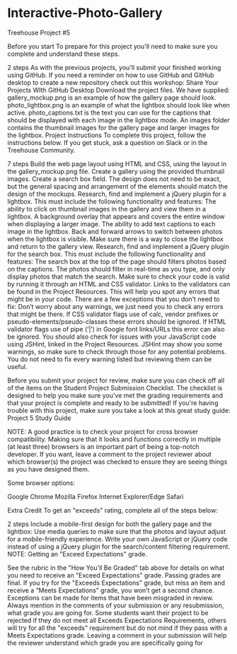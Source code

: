 # Interactive-Photo-Gallery
Treehouse Project #5

Before you start
To prepare for this project you'll need to make sure you complete and understand these steps.

 2 steps
As with the previous projects, you'll submit your finished working using GitHub. If you need a reminder on how to use GitHub and GitHub desktop to create a new repository check out this workshop: Share Your Projects WIth GitHub Desktop
Download the project files. We have supplied:
gallery_mockup.png is an example of how the gallery page should look.
photo_lightbox.png is an example of what the lightbox should look like when active.
photo_captions.txt is the text you can use for the captions that should be displayed with each image in the lightbox mode.
An images folder contains the thumbnail images for the gallery page and larger images for the lightbox.
Project Instructions
To complete this project, follow the instructions below. If you get stuck, ask a question on Slack or in the Treehouse Community.

 7 steps
Build the web page layout using HTML and CSS, using the layout in the gallery_mockup.png file.
Create a gallery using the provided thumbnail images.
Create a search box field.
The design does not need to be exact, but the general spacing and arrangement of the elements should match the design of the mockups.
Research, find and implement a jQuery plugin for a lightbox. This must include the following functionality and features:
The ability to click on thumbnail images in the gallery and view them in a lightbox.
A background overlay that appears and covers the entire window when displaying a larger image.
The ability to add text captions to each image in the lightbox.
Back and forward arrows to switch between photos when the lightbox is visible.
Make sure there is a way to close the lightbox and return to the gallery view.
Research, find and implement a jQuery plugin for the search box. This must include the following functionality and features:
The search box at the top of the page should filters photos based on the captions.
The photos should filter in real-time as you type, and only display photos that match the search.
Make sure to check your code is valid by running it through an HTML and CSS validator.
Links to the validators can be found in the Project Resources. This will help you spot any errors that might be in your code.
There are a few exceptions that you don’t need to fix:
Don’t worry about any warnings, we just need you to check any errors that might be there.
If CSS validator flags use of calc, vendor prefixes or pseudo-elements/pseudo-classes these errors should be ignored.
If HTML validator flags use of pipe (‘|’) in Google font links/URLs this error can also be ignored.
You should also check for issues with your JavaScript code using JSHint, linked in the Project Resources.
JSHint may show you some warnings, so make sure to check through those for any potential problems. You do not need to fix every warning listed but reviewing them can be useful.

Before you submit your project for review, make sure you can check off all of the items on the Student Project Submission Checklist. The checklist is designed to help you make sure you’ve met the grading requirements and that your project is complete and ready to be submitted!
If you're having trouble with this project, make sure you take a look at this great study guide:
Project 5 Study Guide

NOTE: A good practice is to check your project for cross browser compatibility. Making sure that it looks and functions correctly in multiple (at least three) browsers is an important part of being a top-notch developer. If you want, leave a comment to the project reviewer about which browser(s) the project was checked to ensure they are seeing things as you have designed them.

Some browser options:

Google Chrome
Mozilla Firefox
Internet Explorer/Edge
Safari

Extra Credit
To get an "exceeds" rating, complete all of the steps below:

 2 steps
Include a mobile-first design for both the gallery page and the lightbox:
Use media queries to make sure that the photos and layout adjust for a mobile-friendly experience.
Write your own JavaScript or jQuery code instead of using a jQuery plugin for the search/content filtering requirement.
NOTE: Getting an "Exceed Expectations" grade.

See the rubric in the "How You'll Be Graded" tab above for details on what you need to receive an "Exceed Expectations" grade.
Passing grades are final. If you try for the "Exceeds Expectations" grade, but miss an item and receive a “Meets Expectations” grade, you won’t get a second chance. Exceptions can be made for items that have been misgraded in review.
Always mention in the comments of your submission or any resubmission, what grade you are going for. Some students want their project to be rejected if they do not meet all Exceeds Expectations Requirements, others will try for all the "exceeds" requirement but do not mind if they pass with a Meets Expectations grade. Leaving a comment in your submission will help the reviewer understand which grade you are specifically going for
